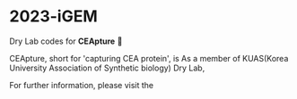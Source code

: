 # 2023-iGEM
Dry Lab codes for <b>CEApture</b> 📎

CEApture, short for 'capturing CEA protein', is 
As a member of KUAS(Korea University Association of Synthetic biology) Dry Lab, 

For further information, please visit the 
